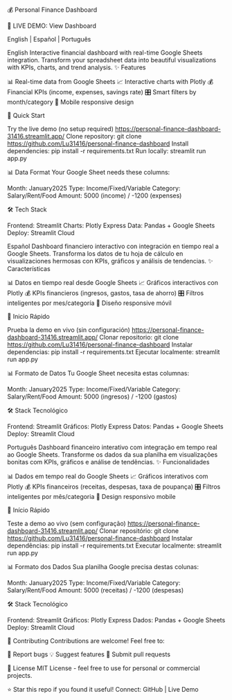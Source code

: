 💰 Personal Finance Dashboard

🚀 LIVE DEMO: View Dashboard

English | Español | Português

English
Interactive financial dashboard with real-time Google Sheets integration. Transform your spreadsheet data into beautiful visualizations with KPIs, charts, and trend analysis.
✨ Features

📊 Real-time data from Google Sheets
📈 Interactive charts with Plotly
💰 Financial KPIs (income, expenses, savings rate)
🎛️ Smart filters by month/category
📱 Mobile responsive design

🚀 Quick Start

Try the live demo (no setup required) https://personal-finance-dashboard-31416.streamlit.app/
Clone repository: git clone https://github.com/Lu31416/personal-finance-dashboard
Install dependencies: pip install -r requirements.txt
Run locally: streamlit run app.py

📊 Data Format
Your Google Sheet needs these columns:

Month: January2025
Type: Income/Fixed/Variable
Category: Salary/Rent/Food
Amount: 5000 (income) / -1200 (expenses)

🛠️ Tech Stack

Frontend: Streamlit
Charts: Plotly Express
Data: Pandas + Google Sheets
Deploy: Streamlit Cloud


Español
Dashboard financiero interactivo con integración en tiempo real a Google Sheets. Transforma los datos de tu hoja de cálculo en visualizaciones hermosas con KPIs, gráficos y análisis de tendencias.
✨ Características

📊 Datos en tiempo real desde Google Sheets
📈 Gráficos interactivos con Plotly
💰 KPIs financieros (ingresos, gastos, tasa de ahorro)
🎛️ Filtros inteligentes por mes/categoría
📱 Diseño responsive móvil

🚀 Inicio Rápido

Prueba la demo en vivo (sin configuración) https://personal-finance-dashboard-31416.streamlit.app/
Clonar repositorio: git clone https://github.com/Lu31416/personal-finance-dashboard
Instalar dependencias: pip install -r requirements.txt
Ejecutar localmente: streamlit run app.py

📊 Formato de Datos
Tu Google Sheet necesita estas columnas:

Month: January2025
Type: Income/Fixed/Variable
Category: Salary/Rent/Food
Amount: 5000 (ingresos) / -1200 (gastos)

🛠️ Stack Tecnológico

Frontend: Streamlit
Gráficos: Plotly Express
Datos: Pandas + Google Sheets
Deploy: Streamlit Cloud


Português
Dashboard financeiro interativo com integração em tempo real ao Google Sheets. Transforme os dados da sua planilha em visualizações bonitas com KPIs, gráficos e análise de tendências.
✨ Funcionalidades

📊 Dados em tempo real do Google Sheets
📈 Gráficos interativos com Plotly
💰 KPIs financeiros (receitas, despesas, taxa de poupança)
🎛️ Filtros inteligentes por mês/categoria
📱 Design responsivo mobile

🚀 Início Rápido

Teste a demo ao vivo (sem configuração) https://personal-finance-dashboard-31416.streamlit.app/
Clonar repositório: git clone https://github.com/Lu31416/personal-finance-dashboard
Instalar dependências: pip install -r requirements.txt
Executar localmente: streamlit run app.py

📊 Formato dos Dados
Sua planilha Google precisa destas colunas:

Month: January2025
Type: Income/Fixed/Variable
Category: Salary/Rent/Food
Amount: 5000 (receitas) / -1200 (despesas)

🛠️ Stack Tecnológico

Frontend: Streamlit
Gráficos: Plotly Express
Dados: Pandas + Google Sheets
Deploy: Streamlit Cloud


🤝 Contributing
Contributions are welcome! Feel free to:

🐛 Report bugs
💡 Suggest features
🔧 Submit pull requests

📄 License
MIT License - feel free to use for personal or commercial projects.

⭐ Star this repo if you found it useful!
Connect: GitHub | Live Demo
